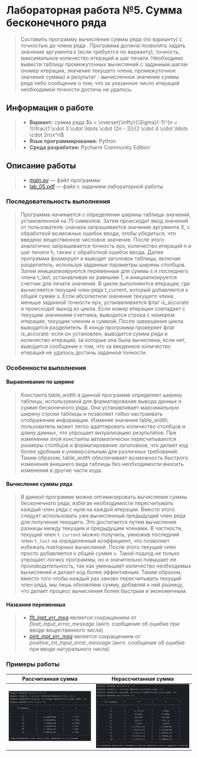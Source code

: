 # Лабораторная работа №5. Сумма бесконечного ряда

> Составить программу вычисления суммы ряда (по варианту) с точностью до члена  ряда . Программа должна позволять задать значение аргумента $\epsilon$ (если требуется по варианту), точность, максимальное количество итераций и шаг печати. Необходимо вывести таблицу промежуточных вычислений с заданным шагом (номер итерации, значение текущего члена, промежуточное значение суммы) и результат - вычисленное значение суммы ряда либо сообщение о том, что за указанное число итераций необходимой точности достичь не удалось.

## Информация о работе
> - **Вариант:** сумма ряда $s = \overset{\infty}{\Sigma}(-1)^{n + 1}\frac{1 \cdot 3 \cdot \ldots \cdot (2n - 3)}{2 \cdot 4 \cdot \ldots \cdot 2n}x^n$
> - **Язык программирования:** Python
> - **Среда разработки:** Pycharm Community Edition

## Описание работы
> - [main.py](https://github.com/Kori-Tamashi/bmstu/blob/first_semester/first_semester/programming/lab_05/code/main.py) — файл программы
> - [lab_05.pdf](https://github.com/Kori-Tamashi/bmstu/blob/first_semester/first_semester/programming/lab_05/documents/lab_05.pdf) — файл с заданием лабораторной работы

### Последовательность выполнения

> Программа начинается с определения ширины таблицы значений, установленной на 75 символов. Затем происходит ввод значений от пользователя: сначала запрашивается значение аргумента X, с обработкой возможных ошибок ввода, чтобы убедиться, что введено вещественное числовое значение. После этого аналогично запрашивается точность eps, количество итераций n и шаг печати h, также с обработкой ошибок ввода. Далее программа формирует и выводит заголовок таблицы, включая разделитель, используя заданные параметры ширины столбцов. Затем инициализируются переменные для суммы s и последнего члена t_last, устанавливая их равными 1, и инициализируется счетчик для печати значений. В цикле выполняются итерации, где вычисляется текущий член ряда t_current, который добавляется к общей сумме s. Если абсолютное значение текущего члена меньше заданной точности eps, устанавливается флаг is_accurate и происходит выход из цикла. Если номер итерации совпадает с текущим значением счетчика, выводится строка с номером итерации, текущим членом и суммой. После завершения цикла выводится разделитель. В конце программа проверяет флаг is_accurate: если он установлен, выводится сумма ряда и количество итераций, за которые она была вычислена; если нет, выводится сообщение о том, что за введенное количество итераций не удалось достичь заданной точности.

### Особенности выполнения

#### Выравнивание по ширине

> Константа table_width в данной программе определяет ширину таблицы, используемой для форматирования вывода данных о сумме бесконечного ряда. Она устанавливает максимальную ширину строки таблицы и позволяет гибко настраивать отображение информации. Изменяя значение table_width, пользователь может легко адаптировать количество столбцов и длину данных, что упрощает визуализацию результатов. При изменении этой константы автоматически пересчитываются размеры столбцов и форматирование заголовков, что делает код более удобным и универсальным для различных требований. Таким образом, table_width обеспечивает возможность быстрого изменения внешнего вида таблицы без необходимости вносить изменения в другие части кода.

#### Вычисление суммы ряда

> В данной программе можно оптимизировать вычисление суммы бесконечного ряда, избегая необходимости пересчитывать каждый член ряда с нуля на каждой итерации. Вместо этого следует использовать уже вычисленный предыдущий член ряда для получения текущего. Это достигается путем вычисления разницы между текущим и предыдущим членами. В частности, текущий член `t_current` можно получить, умножив последний член `t_last` на определенный коэффициент, что позволяет избежать повторных вычислений. После этого текущий член просто добавляется к общей сумме `s`. Такой подход не только упрощает логику программы, но и значительно повышает ее производительность, так как уменьшает количество необходимых вычислений и делает код более эффективным. Таким образом, вместо того чтобы каждый раз заново пересчитывать текущий член ряда, мы лишь обновляем сумму, добавляя к ней разницу, что делает процесс вычисления более быстрым и экономичным.

#### Названия переменных

> - [*flt_inpt_err_msg*](https://github.com/Kori-Tamashi/bmstu/blob/first_semester/first_semester/programming/lab_05/code/main.py#L5) является сокращением от *float_input_error_message* (англ. сообщение об ошибке при вводе вещественного числа)
> - [*pint_inpt_err_msg*](https://github.com/Kori-Tamashi/bmstu/blob/first_semester/first_semester/programming/lab_05/code/main.py#L6) является сокращением от *positive_int_input_error_message* (англ. сообщение об ошибке при вводе натурального числа)


### Примеры работы

|       Рассчитанная сумма       |      Нерассчитанная сумма      |
|:-----------------------------:|:-----------------------------:|
| ![example](images/image1.jpg) | ![example](images/image2.jpg) |
